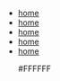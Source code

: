 
<html>

<head>
<meta charset="UTF-8">
<title>Rohit kumar</title>
<link rel="stylesheet" type="text/css" href="main.css">
</head>
<ul>
 <li><a href="#.html">home</a></a></li>
 <li><a href="#.html">home</a></a></li>
 <li><a href="#.html">home</a></a></li>
 <li><a href="#.html">home</a></a></li>
 <li><a href="#.html">home</a></a></li>


#FFFFFF



</ul>









</html>
